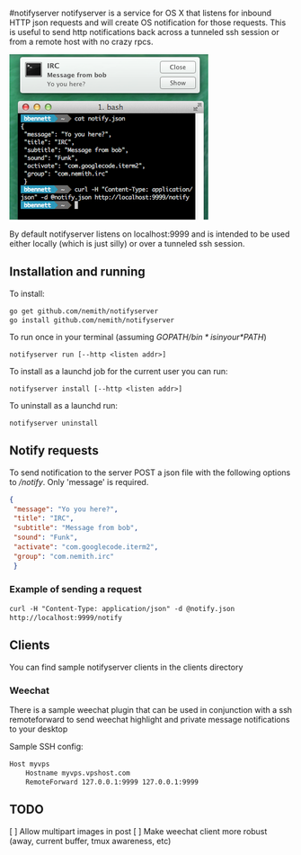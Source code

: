 #notifyserver
notifyserver is a service for OS X that listens for inbound HTTP json requests and will create OS notification for those requests. This is useful to send http notifications back across a tunneled ssh session or from a remote host with no crazy rpcs.

![Screenshot](https://raw.githubusercontent.com/nemith/notifyserver/_meta/ss1.png)

By default notifyserver listens on localhost:9999 and is intended to be used either locally (which is just silly) or over a tunneled ssh session.

## Installation and running

To install:

```
go get github.com/nemith/notifyserver
go install github.com/nemith/notifyserver
```

To run once in your terminal (assuming *$GOPATH/bin* is in your *$PATH*)

```
notifyserver run [--http <listen addr>]
```

To install as a launchd job for the current user you can run:

```
notifyserver install [--http <listen addr>]
```

To uninstall as a launchd run:

```
notifyserver uninstall
```

## Notify requests
To send notification to the server POST a json file with the following options to */notify*.  Only 'message' is required.

```json
{
 "message": "Yo you here?",
 "title": "IRC",
 "subtitle": "Message from bob",
 "sound": "Funk",
 "activate": "com.googlecode.iterm2",
 "group": "com.nemith.irc"
 }
```

### Example of sending a request

```
curl -H "Content-Type: application/json" -d @notify.json http://localhost:9999/notify
```


## Clients
You can find sample notifyserver clients in the clients directory

### Weechat 
There is a sample weechat plugin that can be used in conjunction with a ssh remoteforward to send weechat highlight and private message notifications to your desktop

Sample SSH config:
```
Host myvps
	Hostname myvps.vpshost.com
	RemoteForward 127.0.0.1:9999 127.0.0.1:9999
```


## TODO

[ ] Allow multipart images in post
[ ] Make weechat client more robust (away, current buffer, tmux awareness, etc)
